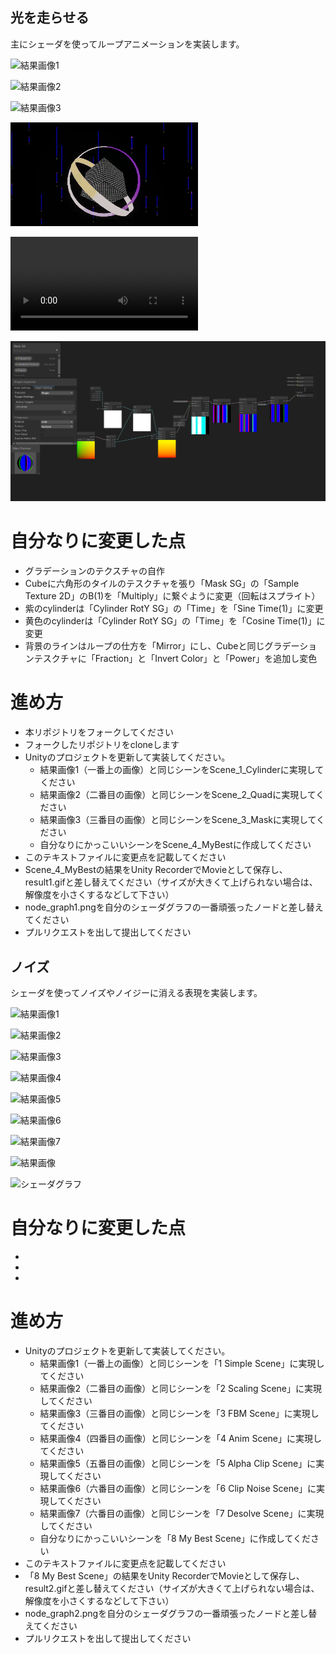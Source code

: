 ## 光を走らせる

主にシェーダを使ってループアニメーションを実装します。

![結果画像1](result1_1.gif)

![結果画像2](result1_2.gif)

![結果画像3](result1_3.gif)

![結果画像](result1_4.gif)

<video src="movie_003.mp4" controls title="Title"></video>

![シェーダグラフ](node_graph1_4.png)

# 自分なりに変更した点
- グラデーションのテクスチャの自作
- Cubeに六角形のタイルのテスクチャを張り「Mask SG」の「Sample Texture 2D」のB(1)を「Multiply」に繋ぐように変更（回転はスプライト）
- 紫のcylinderは「Cylinder RotY SG」の「Time」を「Sine Time(1)」に変更
- 黄色のcylinderは「Cylinder RotY SG」の「Time」を「Cosine Time(1)」に変更
- 背景のラインはループの仕方を「Mirror」にし、Cubeと同じグラデーションテスクチャに「Fraction」と「Invert Color」と「Power」を追加し変色

# 進め方


- 本リポジトリをフォークしてください
- フォークしたリポジトリをcloneします
- Unityのプロジェクトを更新して実装してください。
  - 結果画像1（一番上の画像）と同じシーンをScene_1_Cylinderに実現してください
  - 結果画像2（二番目の画像）と同じシーンをScene_2_Quadに実現してください
  - 結果画像3（三番目の画像）と同じシーンをScene_3_Maskに実現してください
  - 自分なりにかっこいいシーンをScene_4_MyBestに作成してください
- このテキストファイルに変更点を記載してください
- Scene_4_MyBestの結果をUnity RecorderでMovieとして保存し、result1.gifと差し替えてください（サイズが大きくて上げられない場合は、解像度を小さくするなどして下さい）
- node_graph1.pngを自分のシェーダグラフの一番頑張ったノードと差し替えてください
- プルリクエストを出して提出してください

## ノイズ


シェーダを使ってノイズやノイジーに消える表現を実装します。

![結果画像1](result2_1.jpg)

![結果画像2](result2_2.gif)

![結果画像3](result2_3.jpg)

![結果画像4](result2_4.gif)

![結果画像5](result2_5.gif)

![結果画像6](result2_6.gif)

![結果画像7](result2_7.gif)

![結果画像](result2.gif)

![シェーダグラフ](node_graph2.png)

# 自分なりに変更した点
-
-
-

# 進め方

- Unityのプロジェクトを更新して実装してください。
  - 結果画像1（一番上の画像）と同じシーンを「1 Simple Scene」に実現してください
  - 結果画像2（二番目の画像）と同じシーンを「2 Scaling Scene」に実現してください
  - 結果画像3（三番目の画像）と同じシーンを「3 FBM Scene」に実現してください
  - 結果画像4（四番目の画像）と同じシーンを「4 Anim Scene」に実現してください
  - 結果画像5（五番目の画像）と同じシーンを「5 Alpha Clip Scene」に実現してください
  - 結果画像6（六番目の画像）と同じシーンを「6 Clip Noise Scene」に実現してください
  - 結果画像7（六番目の画像）と同じシーンを「7 Desolve Scene」に実現してください
  - 自分なりにかっこいいシーンを「8 My Best Scene」に作成してください
- このテキストファイルに変更点を記載してください
- 「8 My Best Scene」の結果をUnity RecorderでMovieとして保存し、result2.gifと差し替えてください（サイズが大きくて上げられない場合は、解像度を小さくするなどして下さい）
- node_graph2.pngを自分のシェーダグラフの一番頑張ったノードと差し替えてください
- プルリクエストを出して提出してください

